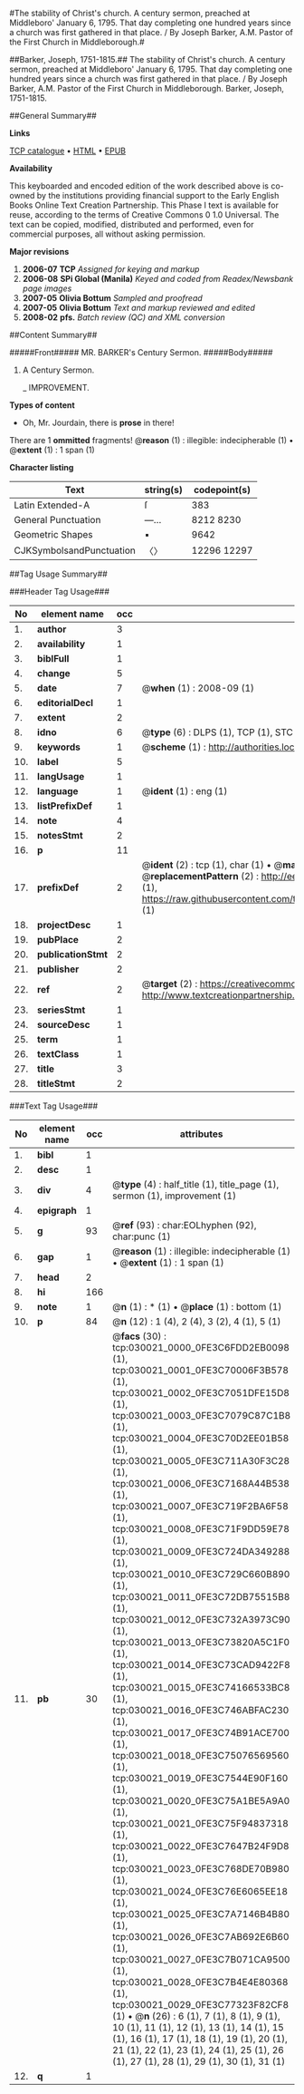 #The stability of Christ's church. A century sermon, preached at Middleboro' January 6, 1795. That day completing one hundred years since a church was first gathered in that place. / By Joseph Barker, A.M. Pastor of the First Church in Middleborough.#

##Barker, Joseph, 1751-1815.##
The stability of Christ's church. A century sermon, preached at Middleboro' January 6, 1795. That day completing one hundred years since a church was first gathered in that place. / By Joseph Barker, A.M. Pastor of the First Church in Middleborough.
Barker, Joseph, 1751-1815.

##General Summary##

**Links**

[TCP catalogue](http://www.ota.ox.ac.uk/tcp/)  • 
[HTML](http://tei.it.ox.ac.uk/tcp/Texts-HTML/free/N22/N22714.html)  • 
[EPUB](http://tei.it.ox.ac.uk/tcp/Texts-EPUB/free/N22/N22714.epub)

**Availability**

This keyboarded and encoded edition of the
	       work described above is co-owned by the institutions
	       providing financial support to the Early English Books
	       Online Text Creation Partnership. This Phase I text is
	       available for reuse, according to the terms of Creative
	       Commons 0 1.0 Universal. The text can be copied,
	       modified, distributed and performed, even for
	       commercial purposes, all without asking permission.

**Major revisions**

1. __2006-07__ __TCP__ *Assigned for keying and markup*
1. __2006-08__ __SPi Global (Manila)__ *Keyed and coded from Readex/Newsbank page images*
1. __2007-05__ __Olivia Bottum__ *Sampled and proofread*
1. __2007-05__ __Olivia Bottum__ *Text and markup reviewed and edited*
1. __2008-02__ __pfs.__ *Batch review (QC) and XML conversion*

##Content Summary##

#####Front#####
MR. BARKER's Century Sermon.
#####Body#####

1. A Century Sermon.

    _ IMPROVEMENT.

**Types of content**

  * Oh, Mr. Jourdain, there is **prose** in there!

There are 1 **ommitted** fragments! 
 @__reason__ (1) : illegible: indecipherable (1)  •  @__extent__ (1) : 1 span (1)

**Character listing**


|Text|string(s)|codepoint(s)|
|---|---|---|
|Latin Extended-A|ſ|383|
|General Punctuation|—…|8212 8230|
|Geometric Shapes|▪|9642|
|CJKSymbolsandPunctuation|〈〉|12296 12297|

##Tag Usage Summary##

###Header Tag Usage###

|No|element name|occ|attributes|
|---|---|---|---|
|1.|__author__|3||
|2.|__availability__|1||
|3.|__biblFull__|1||
|4.|__change__|5||
|5.|__date__|7| @__when__ (1) : 2008-09 (1)|
|6.|__editorialDecl__|1||
|7.|__extent__|2||
|8.|__idno__|6| @__type__ (6) : DLPS (1), TCP (1), STC (1), NOTIS (1), IMAGE-SET (1), EVANS-CITATION (1)|
|9.|__keywords__|1| @__scheme__ (1) : http://authorities.loc.gov/ (1)|
|10.|__label__|5||
|11.|__langUsage__|1||
|12.|__language__|1| @__ident__ (1) : eng (1)|
|13.|__listPrefixDef__|1||
|14.|__note__|4||
|15.|__notesStmt__|2||
|16.|__p__|11||
|17.|__prefixDef__|2| @__ident__ (2) : tcp (1), char (1)  •  @__matchPattern__ (2) : ([0-9\-]+):([0-9IVX]+) (1), (.+) (1)  •  @__replacementPattern__ (2) : http://eebo.chadwyck.com/downloadtiff?vid=$1&page=$2 (1), https://raw.githubusercontent.com/textcreationpartnership/Texts/master/tcpchars.xml#$1 (1)|
|18.|__projectDesc__|1||
|19.|__pubPlace__|2||
|20.|__publicationStmt__|2||
|21.|__publisher__|2||
|22.|__ref__|2| @__target__ (2) : https://creativecommons.org/publicdomain/zero/1.0/ (1), http://www.textcreationpartnership.org/docs/. (1)|
|23.|__seriesStmt__|1||
|24.|__sourceDesc__|1||
|25.|__term__|1||
|26.|__textClass__|1||
|27.|__title__|3||
|28.|__titleStmt__|2||


###Text Tag Usage###

|No|element name|occ|attributes|
|---|---|---|---|
|1.|__bibl__|1||
|2.|__desc__|1||
|3.|__div__|4| @__type__ (4) : half_title (1), title_page (1), sermon (1), improvement (1)|
|4.|__epigraph__|1||
|5.|__g__|93| @__ref__ (93) : char:EOLhyphen (92), char:punc (1)|
|6.|__gap__|1| @__reason__ (1) : illegible: indecipherable (1)  •  @__extent__ (1) : 1 span (1)|
|7.|__head__|2||
|8.|__hi__|166||
|9.|__note__|1| @__n__ (1) : * (1)  •  @__place__ (1) : bottom (1)|
|10.|__p__|84| @__n__ (12) : 1 (4), 2 (4), 3 (2), 4 (1), 5 (1)|
|11.|__pb__|30| @__facs__ (30) : tcp:030021_0000_0FE3C6FDD2EB0098 (1), tcp:030021_0001_0FE3C70006F3B578 (1), tcp:030021_0002_0FE3C7051DFE15D8 (1), tcp:030021_0003_0FE3C7079C87C1B8 (1), tcp:030021_0004_0FE3C70D2EE01B58 (1), tcp:030021_0005_0FE3C711A30F3C28 (1), tcp:030021_0006_0FE3C7168A44B538 (1), tcp:030021_0007_0FE3C719F2BA6F58 (1), tcp:030021_0008_0FE3C71F9DD59E78 (1), tcp:030021_0009_0FE3C724DA349288 (1), tcp:030021_0010_0FE3C729C660B890 (1), tcp:030021_0011_0FE3C72DB75515B8 (1), tcp:030021_0012_0FE3C732A3973C90 (1), tcp:030021_0013_0FE3C73820A5C1F0 (1), tcp:030021_0014_0FE3C73CAD9422F8 (1), tcp:030021_0015_0FE3C74166533BC8 (1), tcp:030021_0016_0FE3C746ABFAC230 (1), tcp:030021_0017_0FE3C74B91ACE700 (1), tcp:030021_0018_0FE3C75076569560 (1), tcp:030021_0019_0FE3C7544E90F160 (1), tcp:030021_0020_0FE3C75A1BE5A9A0 (1), tcp:030021_0021_0FE3C75F94837318 (1), tcp:030021_0022_0FE3C7647B24F9D8 (1), tcp:030021_0023_0FE3C768DE70B980 (1), tcp:030021_0024_0FE3C76E6065EE18 (1), tcp:030021_0025_0FE3C7A7146B4B80 (1), tcp:030021_0026_0FE3C7AB692E6B60 (1), tcp:030021_0027_0FE3C7B071CA9500 (1), tcp:030021_0028_0FE3C7B4E4E80368 (1), tcp:030021_0029_0FE3C77323F82CF8 (1)  •  @__n__ (26) : 6 (1), 7 (1), 8 (1), 9 (1), 10 (1), 11 (1), 12 (1), 13 (1), 14 (1), 15 (1), 16 (1), 17 (1), 18 (1), 19 (1), 20 (1), 21 (1), 22 (1), 23 (1), 24 (1), 25 (1), 26 (1), 27 (1), 28 (1), 29 (1), 30 (1), 31 (1)|
|12.|__q__|1||
